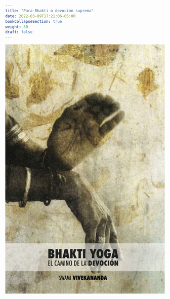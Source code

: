 ```yaml
---
title: "Para-Bhakti o devoción suprema"
date: 2022-03-09T17:21:06-05:00
bookCollapseSection: true
weight: 30
draft: false
---
```


![Bhakti Yoga](/portadas/bhaktiyoga.jpg)
